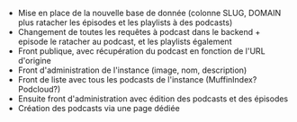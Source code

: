 - Mise en place de la nouvelle base de donnée (colonne SLUG, DOMAIN plus ratacher les épisodes et les playlists à des podcasts)
- Changement de toutes les requêtes à podcast dans le backend + episode le ratacher au podcast, et les playlists également
- Front publique, avec récupération du podcast en fonction de l'URL d'origine
- Front d'administration de l'instance (image, nom, description)
- Front de liste avec tous les podcasts de l'instance (MuffinIndex? Podcloud?)
- Ensuite front d'administration avec édition des podcasts et des épisodes
- Création des podcasts via une page dédiée